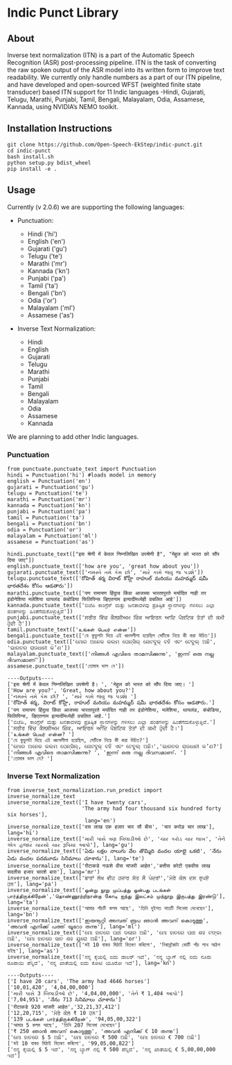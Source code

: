 # Indic Punct Library

## About
<p>Inverse text normalization (ITN) is a part of the Automatic Speech Recognition (ASR) post-processing pipeline. ITN is the task of converting the raw spoken output of the ASR model into its written form to improve text readability. We currently only handle numbers as a part of our ITN pipeline, and have developed and open-sourced WFST (weighted finite state transducer) based ITN support for 11 Indic languages -Hindi, Gujarati, Telugu, Marathi, Punjabi, Tamil, Bengali, Malayalam, Odia, Assamese, Kannada, using NVIDIA’s NEMO toolkit. </p>

## Installation Instructions 

```buildoutcfg
git clone https://github.com/Open-Speech-EkStep/indic-punct.git
cd indic-punct
bash install.sh
python setup.py bdist_wheel
pip install -e .
```

## Usage

Currently (v 2.0.6) we are supporting the following languages:
- Punctuation:
  - Hindi ('hi')
  - English ('en')
  - Gujarati ('gu')
  - Telugu ('te')
  - Marathi ('mr')
  - Kannada ('kn')
  - Punjabi ('pa')
  - Tamil ('ta')
  - Bengali ('bn')
  - Odia ('or')
  - Malayalam ('ml')
  - Assamese ('as')


- Inverse Text Normalization:
  - Hindi
  - English
  - Gujarati
  - Telugu
  - Marathi
  - Punjabi
  - Tamil
  - Bengali
  - Malayalam
  - Odia
  - Assamese
  - Kannada

We are planning to add other Indic languages. 

### Punctuation 
```buildoutcfg
from punctuate.punctuate_text import Punctuation
hindi = Punctuation('hi') #loads model in memory
english = Punctuation('en')
gujarati = Punctuation('gu')
telugu = Punctuation('te')
marathi = Punctuation('mr')
kannada = Punctuation('kn')
punjabi = Punctuation('pa')
tamil = Punctuation('ta')
bengali = Punctuation('bn')
odia = Punctuation('or')
malayalam = Punctuation('ml')
assamese = Punctuation('as')

hindi.punctuate_text(["इस श्रेणी में केवल निम्नलिखित उपश्रेणी है", "मेहुल को भारत को सौंप दिया जाए"])
english.punctuate_text(['how are you', 'great how about you'])
gujarati.punctuate_text(['નમસ્તે તમે કેમ છો', 'મારે કામે જવુ જ પડશે'])
telugu.punctuate_text(['రోహిత్ శర్మ విరాట్ కోహ్లీ రాహుల్ మరియు మహమ్మద్ షమీ భారతదేశం కోసం ఆడతారు'])
marathi.punctuate_text(['पण रामायण हिंदुत्व किंवा आजच्या भारतापुरते मर्यादित नाही तर इंडोनेशिया मलेशिया थायलंड कंबोडिया फिलिपिन्स व्हिएतनाम इत्यादींमध्येही प्रचलित आहे'])
kannada.punctuate_text(['ಬಿಜೆಪಿ ಕಾಂಗ್ರೆಸ್ ಮತ್ತು ಜನತಾದಳವು ಪ್ರತಿಷ್ಠಿತ ಸ್ಥಾನಗಳನ್ನು ಗಳಿಸಲು ಎಲ್ಲಾ ಹಂತಗಳನ್ನು ಹಿಂತೆಗೆದುಕೊಳ್ಳುತ್ತಿವೆ'])
punjabi.punctuate_text(['ਸਰੀਰ ਵਿੱਚ ਕੈਲਸ਼ੀਅਮ ਜ਼ਿੰਕ ਆਇਰਨ ਆਦਿ ਪੌਸ਼ਟਿਕ ਤੱਤਾਂ ਦੀ ਕਮੀ ਹੁੰਦੀ ਹੈ'])
tamil.punctuate_text(['உங்கள் பெயர் என்ன'])
bengali.punctuate_text(['যে কুড়ুলটা দিয়ে এই ধ্বংসলীলা হয়েছিল সেটিকে নিয়ে কী করা উচিত'])
odia.punctuate_text(['ମୋର ଅନେକ କଲମ ପେନ୍ସିଲ୍ ନୋଟବୁକ୍ ବହି ଏବଂ ଟେବୁଲ୍ ଅଛି', 'ଭାରତର ରାଜଧାନୀ କ’ଣ'])
malayalam.punctuate_text(['നിങ്ങൾ എവിടെ താമസിക്കുന്നു', 'ഇന്ന് ഒരു നല്ല ദിവസമാണ്'])
assamese.punctuate_text(['তোমাৰ ভাল নে'])

----Outputs----
['इस श्रेणी में केवल निम्नलिखित उपश्रेणी है। ', 'मेहुल को भारत को सौंप दिया जाए। ']
['How are you?', 'Great, how about you?']
['નમસ્તે તમે કેમ છો? ', 'મારે કામે જવુ જ પડશે। ']
['రోహిత్ శర్మ, విరాట్ కోహ్లీ, రాహుల్ మరియు మహమ్మద్ షమీ భారతదేశం కోసం ఆడతారు.']
['पण रामायण हिंदुत्व किंवा आजच्या भारतापुरते मर्यादित नाही तर इंडोनेशिया, मलेशिया, थायलंड, कंबोडिया, फिलिपिन्स, व्हिएतनाम इत्यादींमध्येही प्रचलित आहे.']
['ಬಿಜೆಪಿ, ಕಾಂಗ್ರೆಸ್ ಮತ್ತು ಜನತಾದಳವು ಪ್ರತಿಷ್ಠಿತ ಸ್ಥಾನಗಳನ್ನು ಗಳಿಸಲು ಎಲ್ಲಾ ಹಂತಗಳನ್ನು ಹಿಂತೆಗೆದುಕೊಳ್ಳುತ್ತಿವೆ.']
['ਸਰੀਰ ਵਿੱਚ ਕੈਲਸ਼ੀਅਮ ਜ਼ਿੰਕ, ਆਇਰਨ ਆਦਿ ਪੌਸ਼ਟਿਕ ਤੱਤਾਂ ਦੀ ਕਮੀ ਹੁੰਦੀ ਹੈ।']
['உங்கள் பெயர் என்ன? ']
['যে কুড়ুলটা দিয়ে এই ধ্বংসলীলা হয়েছিল, সেটিকে নিয়ে কী করা উচিত?']
['ମୋର ଅନେକ କଲମ ପେନ୍ସିଲ୍, ନୋଟବୁକ୍ ବହି ଏବଂ ଟେବୁଲ୍ ଅଛି।','ଭାରତର ରାଜଧାନୀ କ’ଣ?']
['നിങ്ങൾ എവിടെ താമസിക്കുന്നു? ', 'ഇന്ന് ഒരു നല്ല ദിവസമാണ്. ']
['তোমাৰ ভাল নে? ']
```

### Inverse Text Normalization
```buildoutcfg
from inverse_text_normalization.run_predict import inverse_normalize_text
inverse_normalize_text(['I have twenty cars',
                        'The army had four thousand six hundred forty six horses'],
                         lang='en')
inverse_normalize_text(['दस लाख एक हज़ार चार सौ बीस', 'चार करोड़ चार लाख'], lang='hi')
inverse_normalize_text(['મારી પાસે ત્રણ બિલાડીઓ છે', 'ચાર કરોડ ચાર લાખ', 'તેને એક હજાર ચારસો ચાર રૂપિયા આપો'], lang='gu')
inverse_normalize_text(['ఏడు లక్షల నాలుగు వేల తొమ్మిది వందల యాభై ఒకటి', 'నేను ఏడు వందల పదమూడు సినిమాలు చూశాను'], lang='te')
inverse_normalize_text(['रीटाकडे नऊशे वीस मांजरी आहेत','बत्तीस कोटी एकवीस लाख सदतीस हजार चारशे बारा'], lang='mr')
inverse_normalize_text(['ਬਾਰਾਂ ਲੱਖ ਵੀਹ ਹਜਾਰ ਸੱਤ ਸੌ ਪੰਦਰਾਂ','ਮੇਰੇ ਕੋਲ ਦਸ ਰੁਪਏ ਹਨ'], lang='pa')
inverse_normalize_text(['ஒன்று நூறு முப்பத்து ஒன்பது படங்கள் பார்த்திருக்கிறேன்','தொண்ணூற்றிநான்கு கோடி ஐந்து இலட்சம் முந்நூறு இருபத்து இரண்டு'], lang='ta')
inverse_normalize_text(['আমার পাঁচটি কলম আছে', 'তিনি দুইশত সাতটি সিনেমা দেখেছেন'], lang='bn')
inverse_normalize_text(['ഇരുനൂറ്റി അമ്പത് രൂപ ഞാൻ അവന് കൊടുത്തു', 'അവൻ എനിക്ക് പത്ത് യൂറോ തന്നു'], lang='ml')
inverse_normalize_text(['ମୋ ହାତରେ ପାଞ୍ଚ ଡଲାର ଅଛି', 'ମୋ ହାତରେ ପାଞ୍ଚ ଶହ ଟଙ୍କା ଅଛି', 'ମୋ ହାତରେ ସାତ ଶହ ୟୁରୋ ଅଛି'], lang='or')
inverse_normalize_text(['মই 10 বাকচ মিঠাই বিতৰণ কৰিলো', 'নিৰান্নব্বৈটা কোটি পাঁচ লাখ আঠশ বাইছ'], lang='as')
inverse_normalize_text(['ನನ್ನ ಕೈಯಲ್ಲಿ ಐದು ಡಾಲರ್ ಇದೆ', 'ನನ್ನ ಬ್ಯಾಗ್ ನಲ್ಲಿ ಐದು ನೂರು ರೂಪಾಯಿ ಪೆನ್ನಿದೆ', 'ನನ್ನ ಖಾತೆಯಲ್ಲಿ ಐದು ಕೋಟಿ ಯೂರೋ ಇದೆ'], lang='kn')

----Outputs----
['I have 20 cars', 'The army had 4646 horses']
['10,01,420', '4,04,00,000']    
['મારી પાસે 3 બિલાડીઓ છે', '4,04,00,000', 'તેને ₹ 1,404 આપો']
['7,04,951', 'నేను 713 సినిమాలు చూశాను']
['रीटाकडे 920 मांजरी आहेत','32,21,37,412']
['12,20,715', 'ਮੇਰੇ ਕੋਲ ₹ 10 ਹਨ']
['139 படங்கள் பார்த்திருக்கிறேன்', '94,05,00,322']
['আমার 5 কলম আছে', 'তিনি 207 সিনেমা দেখেছেন']
['₹ 250 ഞാൻ അവന് കൊടുത്തു', 'അവൻ എനിക്ക് € 10 തന്നു']
['ମୋ ହାତରେ $ 5 ଅଛି', 'ମୋ ହାତରେ ₹ 500 ଅଛି', 'ମୋ ହାତରେ € 700 ଅଛି']
['মই 10 বাকচ মিঠাই বিতৰণ কৰিলো', '99,05,00,822']
['ನನ್ನ ಕೈಯಲ್ಲಿ $ 5 ಇದೆ', 'ನನ್ನ ಬ್ಯಾಗ್ ನಲ್ಲಿ ₹ 500 ಪೆನ್ನಿದೆ', 'ನನ್ನ ಖಾತೆಯಲ್ಲಿ € 5,00,00,000 ಇದೆ']
```
